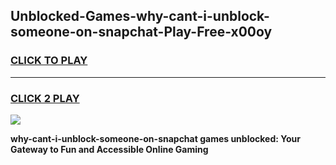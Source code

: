 
## Unblocked-Games-why-cant-i-unblock-someone-on-snapchat-Play-Free-x00oy
<h3>
<a href="https://premium76.site?title=why-cant-i-unblock-someone-on-snapchat&ref=23A">CLICK TO PLAY</a></h3>
<hr>

<h3>
<a href="https://premium76.site?title=why-cant-i-unblock-someone-on-snapchat&ref=23A">CLICK 2 PLAY</a>
  
</h3>

<a href="https://premium76.site?title=why-cant-i-unblock-someone-on-snapchat&ref=23A"><img src="https://clearcache.store/games.png"></a>


**why-cant-i-unblock-someone-on-snapchat games unblocked: Your Gateway to Fun and Accessible Online Gaming**
